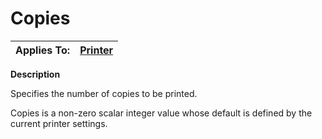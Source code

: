 




<h1 class="heading"><span class="name">Copies</span></h1>

| Applies To: | [Printer](../a-z/printer.md) |
| --- | ---  |


**Description**


Specifies the number of copies to be printed.


Copies is a non-zero scalar integer value whose default is defined by the current printer settings.



